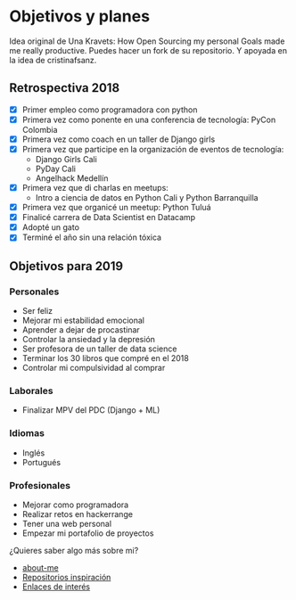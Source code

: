 # Objetivos y planes

Idea original de Una Kravets: How Open Sourcing my personal Goals made me really productive. Puedes hacer un fork de su repositorio. Y apoyada en la idea de cristinafsanz.

## Retrospectiva 2018

- [x] Primer empleo como programadora con python
- [X] Primera vez como ponente en una conferencia de tecnología: PyCon Colombia
- [X] Primera vez como coach en un taller de Django girls
- [X] Primera vez que participe en la organización de eventos de tecnología:
  - Django Girls Cali
  - PyDay Cali
  - Angelhack Medellín
- [X] Primera vez que di charlas en meetups:
  - Intro a ciencia de datos en Python Cali y Python Barranquilla
- [X] Primera vez que organicé un meetup: Python Tuluá
- [X] Finalicé carrera de Data Scientist en Datacamp
- [X] Adopté un gato
- [X] Terminé el año sin una relación tóxica

## Objetivos para 2019

### Personales

- Ser feliz
- Mejorar mi estabilidad emocional
- Aprender a dejar de procastinar
- Controlar la ansiedad y la depresión
- Ser profesora de un taller de data science
- Terminar los 30 libros que compré en el 2018
- Controlar mi compulsividad al comprar

### Laborales

- Finalizar MPV del PDC (Django + ML)

### Idiomas

- Inglés
- Portugués

### Profesionales

- Mejorar como programadora
- Realizar retos en hackerrange
- Tener una web personal
- Empezar mi portafolio de proyectos

¿Quieres saber algo más sobre mi?
- [about-me](about-me.md)
- [Repositorios inspiración](repositorios_inspiracion.md)
- [Enlaces de interés](notas_isa.md)
